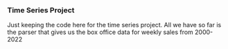 ### Time Series Project
Just keeping the code here for the time series project. All we have so far is the parser that gives us the 
box office data for weekly sales from 2000-2022

